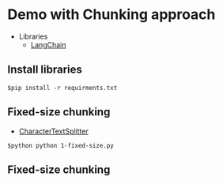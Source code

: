 # Demo with Chunking approach
* Libraries
  * [LangChain](https://python.langchain.com/docs/how_to/)

## Install libraries
```
$pip install -r requirments.txt
```

## Fixed-size chunking
* [CharacterTextSplitter](https://python.langchain.com/docs/how_to/character_text_splitter/)

```
$python python 1-fixed-size.py
```


## Fixed-size chunking